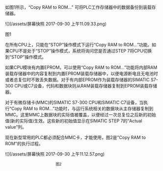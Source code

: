 如图1所示，“Copy RAM to ROM...” 可将PLC工作存储器中的数据备份到装载存储器。

![](/assets/屏幕快照 2017-09-30 上午11.09.33.png)

图1

在所有CPU上，只能在“STOP”操作模式下运行“Copy RAM to ROM...”功能。如果CPU不是处于“STOP”操作模式，系统将询问您是否通过STEP 7将CPU切换到“STOP”操作模式。

如果CPU模块有内置EPROM，可以使用“Copy RAM to ROM...”功能将内部RAM装载存储器中的内容复制到内置EPROM装载存储器中，以便电源断电且无电池时或者总复位时不致丢失数据。对于有内部EPROM作为装载存储器的SIMATIC S7-300 CPU或C7设备，代码和数据块则从RAM装载存储器复制到EPROM装载存储器。

对于有微存储卡\(MMC\)的SIMATIC S7-300 CPU和SIMATIC C7设备，当执行“Copy RAM to ROM...”功能时，与运行系统相关的数据块从主存储器复制到MMC。这里MMC上数据块的实际值被覆盖，以便经过一次总复位之后新的初始值\(新的实际值\)生效。这些新的初始值显示在SIMATIC STEP 7的“Actual value”列。

现在新型常用的PLC都必须配合MMC卡，才能使用，图2是"Copy RAM to ROM"的执行过程。

![](/assets/屏幕快照 2017-09-30 上午11.12.57.png)

                           图2 

